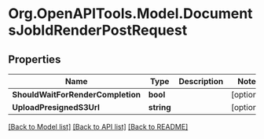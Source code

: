 # Org.OpenAPITools.Model.DocumentsJobIdRenderPostRequest

## Properties

Name | Type | Description | Notes
------------ | ------------- | ------------- | -------------
**ShouldWaitForRenderCompletion** | **bool** |  | [optional] 
**UploadPresignedS3Url** | **string** |  | [optional] 

[[Back to Model list]](../../README.md#documentation-for-models) [[Back to API list]](../../README.md#documentation-for-api-endpoints) [[Back to README]](../../README.md)

